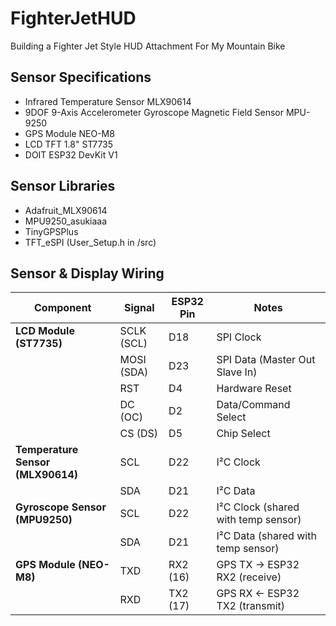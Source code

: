 # FighterJetHUD

Building a Fighter Jet Style HUD Attachment For My Mountain Bike

## Sensor Specifications  
- Infrared Temperature Sensor MLX90614  
- 9DOF 9-Axis Accelerometer Gyroscope Magnetic Field Sensor MPU-9250
- GPS Module NEO-M8
- LCD TFT 1.8" ST7735
- DOIT ESP32 DevKit V1

## Sensor Libraries  
- Adafruit_MLX90614  
- MPU9250_asukiaaa 
- TinyGPSPlus  
- TFT_eSPI  (User_Setup.h in /src)

## Sensor & Display Wiring

| Component                         | Signal     | ESP32 Pin | Notes                               |
| --------------------------------- | ---------- | --------- | ----------------------------------- |
| **LCD Module (ST7735)**           | SCLK (SCL) | D18       | SPI Clock                           |
|                                   | MOSI (SDA) | D23       | SPI Data (Master Out Slave In)      |
|                                   | RST        | D4        | Hardware Reset                      |
|                                   | DC (OC)    | D2        | Data/Command Select                 |
|                                   | CS (DS)    | D5        | Chip Select                         |
| **Temperature Sensor (MLX90614)** | SCL        | D22       | I²C Clock                           |
|                                   | SDA        | D21       | I²C Data                            |
| **Gyroscope Sensor (MPU9250)**    | SCL        | D22       | I²C Clock (shared with temp sensor) |
|                                   | SDA        | D21       | I²C Data  (shared with temp sensor) |
| **GPS Module (NEO-M8)**           | TXD        | RX2 (16)  | GPS TX → ESP32 RX2 (receive)        |
|                                   | RXD        | TX2 (17)  | GPS RX ← ESP32 TX2 (transmit)       |

